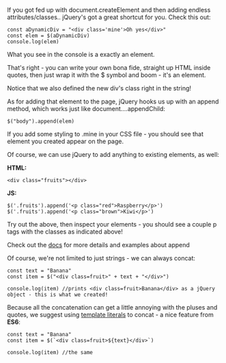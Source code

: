 
If you got fed up with document.createElement and then adding endless attributes/classes.. jQuery's got a great shortcut for you. Check this out:

  
```
const aDynamicDiv = "<div class='mine'>Oh yes</div>"
const elem = $(aDynamicDiv)
console.log(elem)
```
  

What you see in the console is a exactly an element.

That's right - you can write your own bona fide, straight up HTML inside quotes, then just wrap it with the $ symbol and boom - it's an element.

  

Notice that we also defined the new div's class right in the string!

  

As for adding that element to the page, jQuery hooks us up with an append method, which works just like document....appendChild:

  
```
$("body").append(elem)
```
  

If you add some styling to .mine in your CSS file - you should see that element you created appear on the page.

  

Of course, we can use jQuery to add anything to existing elements, as well:

  

**HTML:**
```
<div class="fruits"></div>
```
  

**JS:**
```
$('.fruits').append('<p class="red">Raspberry</p>')
$('.fruits').append('<p class="brown">Kiwi</p>')
```
  

Try out the above, then inspect your elements - you should see a couple p tags with the classes as indicated above!

  

Check out the [docs](http://api.jquery.com/append/) for more details and examples about append

  

Of course, we're not limited to just strings - we can always concat:
```
const text = "Banana"
const item = $("<div class=fruit>" + text + "</div>")

console.log(item) //prints <div class=fruit>Banana</div> as a jQuery object - this is what we created!
```
  

Because all the concatenation can get a little annoying with the pluses and quotes, we suggest using [template literals](https://developer.mozilla.org/en-US/docs/Web/JavaScript/Reference/Template_literals) to concat - a nice feature from **ES6**:

  
```
const text = "Banana"
const item = $(`<div class=fruit>${text}</div>`)

console.log(item) //the same
```